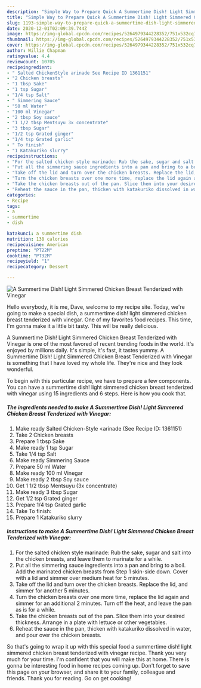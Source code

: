 ```yaml
---
description: "Simple Way to Prepare Quick A Summertime Dish! Light Simmered Chicken Breast Tenderized with Vinegar"
title: "Simple Way to Prepare Quick A Summertime Dish! Light Simmered Chicken Breast Tenderized with Vinegar"
slug: 1193-simple-way-to-prepare-quick-a-summertime-dish-light-simmered-chicken-breast-tenderized-with-vinegar
date: 2020-12-01T02:09:39.744Z
image: https://img-global.cpcdn.com/recipes/5264979344228352/751x532cq70/a-summertime-dish-light-simmered-chicken-breast-tenderized-with-vinegar-recipe-main-photo.jpg
thumbnail: https://img-global.cpcdn.com/recipes/5264979344228352/751x532cq70/a-summertime-dish-light-simmered-chicken-breast-tenderized-with-vinegar-recipe-main-photo.jpg
cover: https://img-global.cpcdn.com/recipes/5264979344228352/751x532cq70/a-summertime-dish-light-simmered-chicken-breast-tenderized-with-vinegar-recipe-main-photo.jpg
author: Willie Chapman
ratingvalue: 4.4
reviewcount: 10705
recipeingredient:
- " Salted ChickenStyle arinade See Recipe ID 1361151"
- "2 Chicken breasts"
- "1 tbsp Sake"
- "1 tsp Sugar"
- "1/4 tsp Salt"
- " Simmering Sauce"
- "50 ml Water"
- "100 ml Vinegar"
- "2 tbsp Soy sauce"
- "1 1/2 tbsp Mentsuyu 3x concentrate"
- "3 tbsp Sugar"
- "1/2 tsp Grated ginger"
- "1/4 tsp Grated garlic"
- " To finish"
- "1 Katakuriko slurry"
recipeinstructions:
- "For the salted chicken style marinade: Rub the sake, sugar and salt into the chicken breasts, and leave them to marinate for a while."
- "Put all the simmering sauce ingredients into a pan and bring to a boil. Add the marinated chicken breasts from Step 1 skin-side down. Cover with a lid and simmer over medium heat for 5 minutes."
- "Take off the lid and turn over the chicken breasts. Replace the lid, and simmer for another 5 minutes."
- "Turn the chicken breasts over one more time, replace the lid again and simmer for an additional 2 minutes. Turn off the heat, and leave the pan as is for a while."
- "Take the chicken breasts out of the pan. Slice them into your desired thickness. Arrange in a plate with lettuce or other vegetables."
- "Reheat the sauce in the pan, thicken with katakuriko dissolved in water, and pour over the chicken breasts."
categories:
- Recipe
tags:
- a
- summertime
- dish

katakunci: a summertime dish 
nutrition: 138 calories
recipecuisine: American
preptime: "PT22M"
cooktime: "PT32M"
recipeyield: "1"
recipecategory: Dessert

---
```



![A Summertime Dish! Light Simmered Chicken Breast Tenderized with Vinegar](https://img-global.cpcdn.com/recipes/5264979344228352/751x532cq70/a-summertime-dish-light-simmered-chicken-breast-tenderized-with-vinegar-recipe-main-photo.jpg)

Hello everybody, it is me, Dave, welcome to my recipe site. Today, we're going to make a special dish, a summertime dish! light simmered chicken breast tenderized with vinegar. One of my favorites food recipes. This time, I'm gonna make it a little bit tasty. This will be really delicious.



A Summertime Dish! Light Simmered Chicken Breast Tenderized with Vinegar is one of the most favored of recent trending foods in the world. It's enjoyed by millions daily. It's simple, it's fast, it tastes yummy. A Summertime Dish! Light Simmered Chicken Breast Tenderized with Vinegar is something that I have loved my whole life. They're nice and they look wonderful.


To begin with this particular recipe, we have to prepare a few components. You can have a summertime dish! light simmered chicken breast tenderized with vinegar using 15 ingredients and 6 steps. Here is how you cook that.

<!--inarticleads1-->

##### The ingredients needed to make A Summertime Dish! Light Simmered Chicken Breast Tenderized with Vinegar:

1. Make ready  Salted Chicken-Style &lt;arinade (See Recipe ID: 1361151)
1. Take 2 Chicken breasts
1. Prepare 1 tbsp Sake
1. Make ready 1 tsp Sugar
1. Take 1/4 tsp Salt
1. Make ready  Simmering Sauce
1. Prepare 50 ml Water
1. Make ready 100 ml Vinegar
1. Make ready 2 tbsp Soy sauce
1. Get 1 1/2 tbsp Mentsuyu (3x concentrate)
1. Make ready 3 tbsp Sugar
1. Get 1/2 tsp Grated ginger
1. Prepare 1/4 tsp Grated garlic
1. Take  To finish:
1. Prepare 1 Katakuriko slurry




<!--inarticleads2-->

##### Instructions to make A Summertime Dish! Light Simmered Chicken Breast Tenderized with Vinegar:

1. For the salted chicken style marinade: Rub the sake, sugar and salt into the chicken breasts, and leave them to marinate for a while.
1. Put all the simmering sauce ingredients into a pan and bring to a boil. Add the marinated chicken breasts from Step 1 skin-side down. Cover with a lid and simmer over medium heat for 5 minutes.
1. Take off the lid and turn over the chicken breasts. Replace the lid, and simmer for another 5 minutes.
1. Turn the chicken breasts over one more time, replace the lid again and simmer for an additional 2 minutes. Turn off the heat, and leave the pan as is for a while.
1. Take the chicken breasts out of the pan. Slice them into your desired thickness. Arrange in a plate with lettuce or other vegetables.
1. Reheat the sauce in the pan, thicken with katakuriko dissolved in water, and pour over the chicken breasts.




So that's going to wrap it up with this special food a summertime dish! light simmered chicken breast tenderized with vinegar recipe. Thank you very much for your time. I'm confident that you will make this at home. There is gonna be interesting food in home recipes coming up. Don't forget to save this page on your browser, and share it to your family, colleague and friends. Thank you for reading. Go on get cooking!
